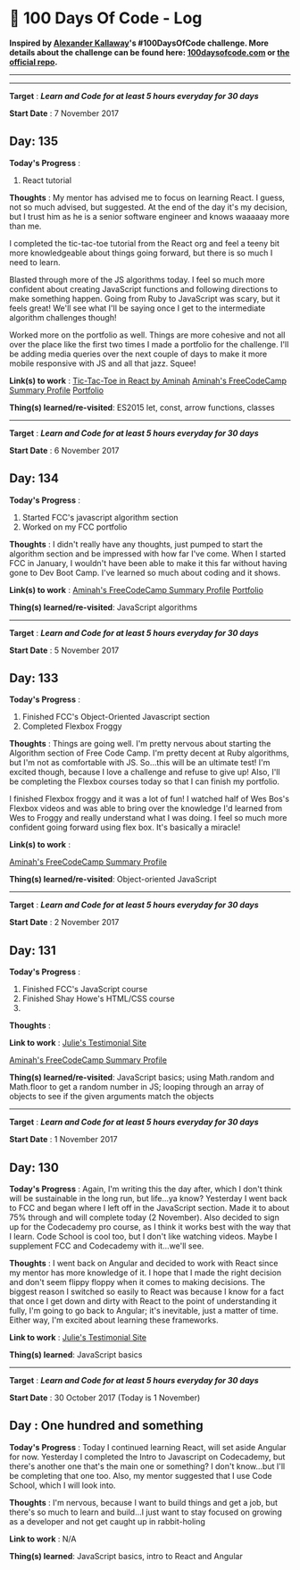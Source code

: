 # 💯 100 Days Of Code - Log

**Inspired by [Alexander Kallaway](https://twitter.com/ka11away)'s #100DaysOfCode challenge. More details about the challenge can be found here: [100daysofcode.com](http://100daysofcode.com/ "100daysofcode.com") or [the official repo](https://github.com/Kallaway/100-days-of-code "the official repo").**
***

------

**Target** : ***Learn and Code for at least 5 hours everyday for 30 days***

**Start Date** : 7 November 2017

Day: 135
------
**Today's Progress** :
1. React tutorial


**Thoughts** : My mentor has advised me to focus on learning React. I guess, not so much advised, but suggested. At the end of the day it's my decision, but I trust him as he is a senior software engineer and knows waaaaay more than me.

I completed the tic-tac-toe tutorial from the React org and feel a teeny bit more knowledgeable about things going forward, but there is so much I need to learn.

Blasted through more of the JS algorithms today. I feel so much more confident about creating JavaScript functions and following directions to make something happen. Going from Ruby to JavaScript was scary, but it feels great! We'll see what I'll be saying once I get to the intermediate algorithm challenges though!

Worked more on the portfolio as well. Things are more cohesive and not all over the place like the first two times I made a portfolio for the challenge. I'll be adding media queries over the next couple of days to make it more mobile responsive with JS and all that jazz. Squee!


**Link(s) to work** :
[Tic-Tac-Toe in React by Aminah](https://github.com/aminahthejamil/tic-tac-toe-react)
[Aminah's FreeCodeCamp Summary Profile](https://www.freecodecamp.org/aminahthejamil)
[Portfolio](https://codepen.io/ajamil1211/pen/eemaZP)


**Thing(s) learned/re-visited**: ES2015 let, const, arrow functions, classes

------

**Target** : ***Learn and Code for at least 5 hours everyday for 30 days***

**Start Date** : 6 November 2017

Day: 134
------
**Today's Progress** :
1. Started FCC's javascript algorithm section
2. Worked on my FCC portfolio


**Thoughts** : I didn't really have any thoughts, just pumped to start the algorithm section and be impressed with how far I've come. When I started FCC in January, I wouldn't have been able to make it this far without having gone to Dev Boot Camp. I've learned so much about coding and it shows.


**Link(s) to work** :
[Aminah's FreeCodeCamp Summary Profile](https://www.freecodecamp.org/aminahthejamil)
[Portfolio](https://codepen.io/ajamil1211/pen/eemaZP)


**Thing(s) learned/re-visited**: JavaScript algorithms

------

**Target** : ***Learn and Code for at least 5 hours everyday for 30 days***

**Start Date** : 5 November 2017

Day: 133
------
**Today's Progress** :
1. Finished FCC's Object-Oriented Javascript section
2. Completed Flexbox Froggy


**Thoughts** : Things are going well. I'm pretty nervous about starting the Algorithm section of Free Code Camp. I'm pretty decent at Ruby algorithms, but I'm not as comfortable with JS. So...this will be an ultimate test! I'm excited though, because I love a challenge and refuse to give up! Also, I'll be completing the Flexbox courses today so that I can finish my portfolio.

I finished Flexbox froggy and it was a lot of fun! I watched half of Wes Bos's Flexbox videos and was able to bring over the knowledge I'd learned from Wes to Froggy and really understand what I was doing. I feel so much more confident going forward using flex box. It's basically a miracle!

**Link(s) to work** :


[Aminah's FreeCodeCamp Summary Profile](https://www.freecodecamp.org/aminahthejamil)

**Thing(s) learned/re-visited**: Object-oriented JavaScript

------

**Target** : ***Learn and Code for at least 5 hours everyday for 30 days***

**Start Date** : 2 November 2017

Day: 131
------
**Today's Progress** :
1. Finished FCC's JavaScript course
2. Finished Shay Howe's HTML/CSS course
3.

**Thoughts** :

**Link to work** :
[Julie's Testimonial Site](https://github.com/aminahthejamil/juliestestimonials)

[Aminah's FreeCodeCamp Summary Profile](https://www.freecodecamp.org/aminahthejamil)

**Thing(s) learned/re-visited**: JavaScript basics; using Math.random and Math.floor to get a random number in JS; looping through an array of objects to see if the given arguments match the objects

------

**Target** : ***Learn and Code for at least 5 hours everyday for 30 days***

**Start Date** : 1 November 2017

Day: 130
------
**Today's Progress** : Again, I'm writing this the day after, which I don't think will be sustainable in the long run, but life...ya know? Yesterday I went back to FCC and began where I left off in the JavaScript section. Made it to about 75% through and will complete today (2 November). Also decided to sign up for the Codecademy pro course, as I think it works best with the way that I learn. Code School is cool too, but I don't like watching videos. Maybe I supplement FCC and Codecademy with it...we'll see.

**Thoughts** : I went back on Angular and decided to work with React since my mentor has more knowledge of it. I hope that I made the right decision and don't seem flippy floppy when it comes to making decisions. The biggest reason I switched so easily to React was because I know for a fact that once I get down and dirty with React to the point of understanding it fully, I'm going to go back to Angular; it's inevitable, just a matter of time. Either way, I'm excited about learning these frameworks.

**Link to work** : [Julie's Testimonial Site](https://github.com/aminahthejamil/juliestestimonials)

**Thing(s) learned**: JavaScript basics

------

**Target** : ***Learn and Code for at least 5 hours everyday for 30 days***

**Start Date** : 30 October 2017 (Today is 1 November)

Day : One hundred and something
------
**Today's Progress** : Today I continued learning React, will set aside Angular for now. Yesterday I completed the Intro to Javascript on Codecademy, but there's another one that's the main one or something? I don't know...but I'll be completing that one too. Also, my mentor suggested that I use Code School, which I will look into.

**Thoughts** : I'm  nervous, because I want to build things and get a job, but there's so much to learn and build...I just want to stay focused on growing as a developer and not get caught up in rabbit-holing

**Link to work** : N/A

**Thing(s) learned**: JavaScript basics, intro to React and Angular
